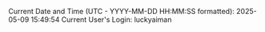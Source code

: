 Current Date and Time (UTC - YYYY-MM-DD HH:MM:SS formatted): 2025-05-09 15:49:54
Current User's Login: luckyaiman
